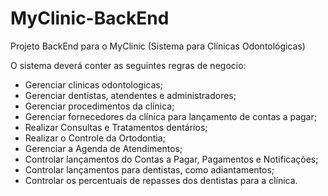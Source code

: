 # MyClinic-BackEnd

Projeto BackEnd para o MyClinic (Sistema para Clínicas Odontológicas)

O sistema deverá conter as seguintes regras de negocio:
- Gerenciar clinicas odontologicas;
- Gerenciar dentistas, atendentes e administradores;
- Gerenciar procedimentos da clínica;
- Gerenciar fornecedores da clínica para lançamento de contas a pagar;
- Realizar Consultas e Tratamentos dentários;
- Realizar o Controle da Ortodontia;
- Gerenciar a Agenda de Atendimentos;
- Controlar lançamentos do Contas a Pagar, Pagamentos e Notificações;
- Controlar lançamentos para dentistas, como adiantamentos;
- Controlar os percentuais de repasses dos dentistas para a clínica.

   
 
